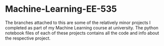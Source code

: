# Machine-Learning-EE-535
The branches attached to this are some of the relatively minor projects I completed as part of my Machine Learning course at university. The python notebook files of each of these projects contains all the code and info about the respective project. 
